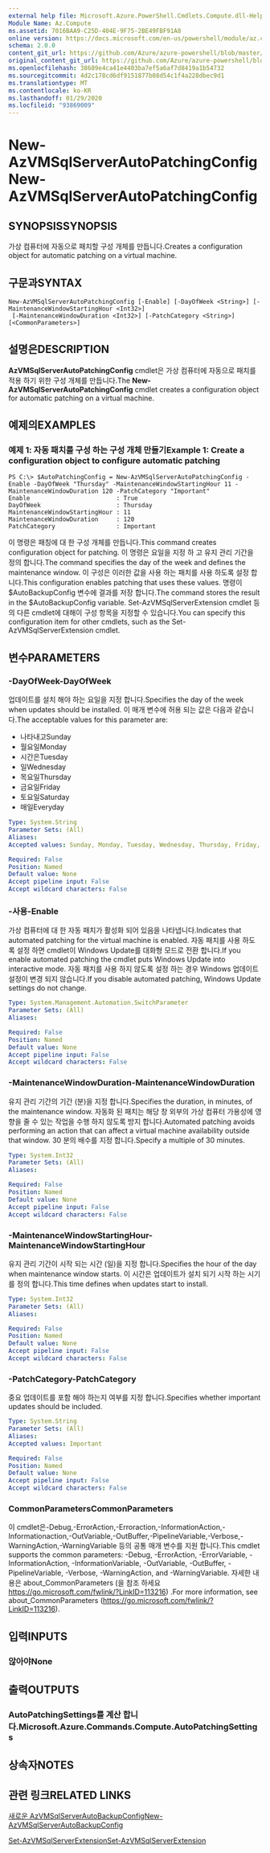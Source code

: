 ```yaml
---
external help file: Microsoft.Azure.PowerShell.Cmdlets.Compute.dll-Help.xml
Module Name: Az.Compute
ms.assetid: 7016BAA9-C25D-404E-9F75-2BE49FBF91A8
online version: https://docs.microsoft.com/en-us/powershell/module/az.compute/new-azvmsqlserverautopatchingconfig
schema: 2.0.0
content_git_url: https://github.com/Azure/azure-powershell/blob/master/src/Compute/Compute/help/New-AzVMSqlServerAutoPatchingConfig.md
original_content_git_url: https://github.com/Azure/azure-powershell/blob/master/src/Compute/Compute/help/New-AzVMSqlServerAutoPatchingConfig.md
ms.openlocfilehash: 38689e4ca41e4403ba7ef5a6af7d8419a1b54732
ms.sourcegitcommit: 4d2c178cd6df9151877b08d54c1f4a228dbec9d1
ms.translationtype: MT
ms.contentlocale: ko-KR
ms.lasthandoff: 01/29/2020
ms.locfileid: "93869009"
---
```

# <span data-ttu-id="b1767-101">New-AzVMSqlServerAutoPatchingConfig</span><span class="sxs-lookup"><span data-stu-id="b1767-101">New-AzVMSqlServerAutoPatchingConfig</span></span>

## <span data-ttu-id="b1767-102">SYNOPSIS</span><span class="sxs-lookup"><span data-stu-id="b1767-102">SYNOPSIS</span></span>
<span data-ttu-id="b1767-103">가상 컴퓨터에 자동으로 패치할 구성 개체를 만듭니다.</span><span class="sxs-lookup"><span data-stu-id="b1767-103">Creates a configuration object for automatic patching on a virtual machine.</span></span>

## <span data-ttu-id="b1767-104">구문과</span><span class="sxs-lookup"><span data-stu-id="b1767-104">SYNTAX</span></span>

```
New-AzVMSqlServerAutoPatchingConfig [-Enable] [-DayOfWeek <String>] [-MaintenanceWindowStartingHour <Int32>]
 [-MaintenanceWindowDuration <Int32>] [-PatchCategory <String>] [<CommonParameters>]
```

## <span data-ttu-id="b1767-105">설명은</span><span class="sxs-lookup"><span data-stu-id="b1767-105">DESCRIPTION</span></span>
<span data-ttu-id="b1767-106">**AzVMSqlServerAutoPatchingConfig** cmdlet은 가상 컴퓨터에 자동으로 패치를 적용 하기 위한 구성 개체를 만듭니다.</span><span class="sxs-lookup"><span data-stu-id="b1767-106">The **New-AzVMSqlServerAutoPatchingConfig** cmdlet creates a configuration object for automatic patching on a virtual machine.</span></span>

## <span data-ttu-id="b1767-107">예제의</span><span class="sxs-lookup"><span data-stu-id="b1767-107">EXAMPLES</span></span>

### <span data-ttu-id="b1767-108">예제 1: 자동 패치를 구성 하는 구성 개체 만들기</span><span class="sxs-lookup"><span data-stu-id="b1767-108">Example 1: Create a configuration object to configure automatic patching</span></span>
```
PS C:\> $AutoPatchingConfig = New-AzVMSqlServerAutoPatchingConfig -Enable -DayOfWeek "Thursday" -MaintenanceWindowStartingHour 11 -MaintenanceWindowDuration 120 -PatchCategory "Important"
Enable                        : True
DayOfWeek                     : Thursday
MaintenanceWindowStartingHour : 11
MaintenanceWindowDuration     : 120
PatchCategory                 : Important
```

<span data-ttu-id="b1767-109">이 명령은 패칭에 대 한 구성 개체를 만듭니다.</span><span class="sxs-lookup"><span data-stu-id="b1767-109">This command creates configuration object for patching.</span></span>
<span data-ttu-id="b1767-110">이 명령은 요일을 지정 하 고 유지 관리 기간을 정의 합니다.</span><span class="sxs-lookup"><span data-stu-id="b1767-110">The command specifies the day of the week and defines the maintenance window.</span></span>
<span data-ttu-id="b1767-111">이 구성은 이러한 값을 사용 하는 패치를 사용 하도록 설정 합니다.</span><span class="sxs-lookup"><span data-stu-id="b1767-111">This configuration enables patching that uses these values.</span></span>
<span data-ttu-id="b1767-112">명령이 $AutoBackupConfig 변수에 결과를 저장 합니다.</span><span class="sxs-lookup"><span data-stu-id="b1767-112">The command stores the result in the $AutoBackupConfig variable.</span></span>
<span data-ttu-id="b1767-113">Set-AzVMSqlServerExtension cmdlet 등의 다른 cmdlet에 대해이 구성 항목을 지정할 수 있습니다.</span><span class="sxs-lookup"><span data-stu-id="b1767-113">You can specify this configuration item for other cmdlets, such as the Set-AzVMSqlServerExtension cmdlet.</span></span>

## <span data-ttu-id="b1767-114">변수</span><span class="sxs-lookup"><span data-stu-id="b1767-114">PARAMETERS</span></span>

### <span data-ttu-id="b1767-115">-DayOfWeek</span><span class="sxs-lookup"><span data-stu-id="b1767-115">-DayOfWeek</span></span>
<span data-ttu-id="b1767-116">업데이트를 설치 해야 하는 요일을 지정 합니다.</span><span class="sxs-lookup"><span data-stu-id="b1767-116">Specifies the day of the week when updates should be installed.</span></span>
<span data-ttu-id="b1767-117">이 매개 변수에 허용 되는 값은 다음과 같습니다.</span><span class="sxs-lookup"><span data-stu-id="b1767-117">The acceptable values for this parameter are:</span></span>
- <span data-ttu-id="b1767-118">나타내고</span><span class="sxs-lookup"><span data-stu-id="b1767-118">Sunday</span></span>
- <span data-ttu-id="b1767-119">월요일</span><span class="sxs-lookup"><span data-stu-id="b1767-119">Monday</span></span>
- <span data-ttu-id="b1767-120">시간은</span><span class="sxs-lookup"><span data-stu-id="b1767-120">Tuesday</span></span>
- <span data-ttu-id="b1767-121">일</span><span class="sxs-lookup"><span data-stu-id="b1767-121">Wednesday</span></span>
- <span data-ttu-id="b1767-122">목요일</span><span class="sxs-lookup"><span data-stu-id="b1767-122">Thursday</span></span>
- <span data-ttu-id="b1767-123">금요일</span><span class="sxs-lookup"><span data-stu-id="b1767-123">Friday</span></span>
- <span data-ttu-id="b1767-124">토요일</span><span class="sxs-lookup"><span data-stu-id="b1767-124">Saturday</span></span>
- <span data-ttu-id="b1767-125">매일</span><span class="sxs-lookup"><span data-stu-id="b1767-125">Everyday</span></span>

```yaml
Type: System.String
Parameter Sets: (All)
Aliases:
Accepted values: Sunday, Monday, Tuesday, Wednesday, Thursday, Friday, Saturday, Everyday

Required: False
Position: Named
Default value: None
Accept pipeline input: False
Accept wildcard characters: False
```

### <span data-ttu-id="b1767-126">-사용</span><span class="sxs-lookup"><span data-stu-id="b1767-126">-Enable</span></span>
<span data-ttu-id="b1767-127">가상 컴퓨터에 대 한 자동 패치가 활성화 되어 있음을 나타냅니다.</span><span class="sxs-lookup"><span data-stu-id="b1767-127">Indicates that automated patching for the virtual machine is enabled.</span></span>
<span data-ttu-id="b1767-128">자동 패치를 사용 하도록 설정 하면 cmdlet이 Windows Update를 대화형 모드로 전환 합니다.</span><span class="sxs-lookup"><span data-stu-id="b1767-128">If you enable automated patching the cmdlet puts Windows Update into interactive mode.</span></span>
<span data-ttu-id="b1767-129">자동 패치를 사용 하지 않도록 설정 하는 경우 Windows 업데이트 설정이 변경 되지 않습니다.</span><span class="sxs-lookup"><span data-stu-id="b1767-129">If you disable automated patching, Windows Update settings do not change.</span></span>

```yaml
Type: System.Management.Automation.SwitchParameter
Parameter Sets: (All)
Aliases:

Required: False
Position: Named
Default value: None
Accept pipeline input: False
Accept wildcard characters: False
```

### <span data-ttu-id="b1767-130">-MaintenanceWindowDuration</span><span class="sxs-lookup"><span data-stu-id="b1767-130">-MaintenanceWindowDuration</span></span>
<span data-ttu-id="b1767-131">유지 관리 기간의 기간 (분)을 지정 합니다.</span><span class="sxs-lookup"><span data-stu-id="b1767-131">Specifies the duration, in minutes, of the maintenance window.</span></span>
<span data-ttu-id="b1767-132">자동화 된 패치는 해당 창 외부의 가상 컴퓨터 가용성에 영향을 줄 수 있는 작업을 수행 하지 않도록 방지 합니다.</span><span class="sxs-lookup"><span data-stu-id="b1767-132">Automated patching avoids performing an action that can affect a virtual machine availability outside that window.</span></span>
<span data-ttu-id="b1767-133">30 분의 배수를 지정 합니다.</span><span class="sxs-lookup"><span data-stu-id="b1767-133">Specify a multiple of 30 minutes.</span></span>

```yaml
Type: System.Int32
Parameter Sets: (All)
Aliases:

Required: False
Position: Named
Default value: None
Accept pipeline input: False
Accept wildcard characters: False
```

### <span data-ttu-id="b1767-134">-MaintenanceWindowStartingHour</span><span class="sxs-lookup"><span data-stu-id="b1767-134">-MaintenanceWindowStartingHour</span></span>
<span data-ttu-id="b1767-135">유지 관리 기간이 시작 되는 시간 (일)을 지정 합니다.</span><span class="sxs-lookup"><span data-stu-id="b1767-135">Specifies the hour of the day when maintenance window starts.</span></span>
<span data-ttu-id="b1767-136">이 시간은 업데이트가 설치 되기 시작 하는 시기를 정의 합니다.</span><span class="sxs-lookup"><span data-stu-id="b1767-136">This time defines when updates start to install.</span></span>

```yaml
Type: System.Int32
Parameter Sets: (All)
Aliases:

Required: False
Position: Named
Default value: None
Accept pipeline input: False
Accept wildcard characters: False
```

### <span data-ttu-id="b1767-137">-PatchCategory</span><span class="sxs-lookup"><span data-stu-id="b1767-137">-PatchCategory</span></span>
<span data-ttu-id="b1767-138">중요 업데이트를 포함 해야 하는지 여부를 지정 합니다.</span><span class="sxs-lookup"><span data-stu-id="b1767-138">Specifies whether important updates should be included.</span></span>

```yaml
Type: System.String
Parameter Sets: (All)
Aliases:
Accepted values: Important

Required: False
Position: Named
Default value: None
Accept pipeline input: False
Accept wildcard characters: False
```

### <span data-ttu-id="b1767-139">CommonParameters</span><span class="sxs-lookup"><span data-stu-id="b1767-139">CommonParameters</span></span>
<span data-ttu-id="b1767-140">이 cmdlet은-Debug,-ErrorAction,-Erroraction,-InformationAction,-Informationaction,-OutVariable,-OutBuffer,-PipelineVariable,-Verbose,-WarningAction,-WarningVariable 등의 공통 매개 변수를 지원 합니다.</span><span class="sxs-lookup"><span data-stu-id="b1767-140">This cmdlet supports the common parameters: -Debug, -ErrorAction, -ErrorVariable, -InformationAction, -InformationVariable, -OutVariable, -OutBuffer, -PipelineVariable, -Verbose, -WarningAction, and -WarningVariable.</span></span> <span data-ttu-id="b1767-141">자세한 내용은 about_CommonParameters (을 참조 하세요 https://go.microsoft.com/fwlink/?LinkID=113216) .</span><span class="sxs-lookup"><span data-stu-id="b1767-141">For more information, see about_CommonParameters (https://go.microsoft.com/fwlink/?LinkID=113216).</span></span>

## <span data-ttu-id="b1767-142">입력</span><span class="sxs-lookup"><span data-stu-id="b1767-142">INPUTS</span></span>

### <span data-ttu-id="b1767-143">않아야</span><span class="sxs-lookup"><span data-stu-id="b1767-143">None</span></span>

## <span data-ttu-id="b1767-144">출력</span><span class="sxs-lookup"><span data-stu-id="b1767-144">OUTPUTS</span></span>

### <span data-ttu-id="b1767-145">AutoPatchingSettings를 계산 합니다.</span><span class="sxs-lookup"><span data-stu-id="b1767-145">Microsoft.Azure.Commands.Compute.AutoPatchingSettings</span></span>

## <span data-ttu-id="b1767-146">상속자</span><span class="sxs-lookup"><span data-stu-id="b1767-146">NOTES</span></span>

## <span data-ttu-id="b1767-147">관련 링크</span><span class="sxs-lookup"><span data-stu-id="b1767-147">RELATED LINKS</span></span>

[<span data-ttu-id="b1767-148">새로운 AzVMSqlServerAutoBackupConfig</span><span class="sxs-lookup"><span data-stu-id="b1767-148">New-AzVMSqlServerAutoBackupConfig</span></span>](./New-AzVMSqlServerAutoBackupConfig.md)

[<span data-ttu-id="b1767-149">Set-AzVMSqlServerExtension</span><span class="sxs-lookup"><span data-stu-id="b1767-149">Set-AzVMSqlServerExtension</span></span>](./Set-AzVMSqlServerExtension.md)


